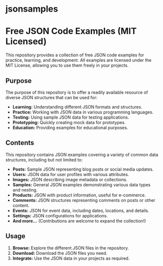 # jsonsamples
# Free JSON Code Examples (MIT Licensed)

This repository provides a collection of free JSON code examples for practice, learning, and development. All examples are licensed under the MIT License, allowing you to use them freely in your projects.

## Purpose

The purpose of this repository is to offer a readily available resource of diverse JSON structures that can be used for:

* **Learning:** Understanding different JSON formats and structures.
* **Practice:** Working with JSON data in various programming languages.
* **Testing:** Using sample JSON data for testing applications.
* **Prototyping:** Quickly creating mock data for prototypes.
* **Education:** Providing examples for educational purposes.

## Contents

This repository contains JSON examples covering a variety of common data structures, including but not limited to:

* **Posts:** Sample JSON representing blog posts or social media updates.
* **Users:** JSON data for user profiles with various attributes.
* **Images:** JSON describing image metadata or collections.
* **Samples:** General JSON examples demonstrating various data types and nesting.
* **Products:** JSON with product information, useful for e-commerce.
* **Comments:** JSON structures representing comments on posts or other content.
* **Events:** JSON for event data, including dates, locations, and details.
* **Settings:** JSON configurations for applications.
* **And more...** (Contributions are welcome to expand the collection!)

## Usage

1.  **Browse:** Explore the different JSON files in the repository.
2.  **Download:** Download the JSON files you need.
3.  **Integrate:** Use the JSON data in your projects as required.
